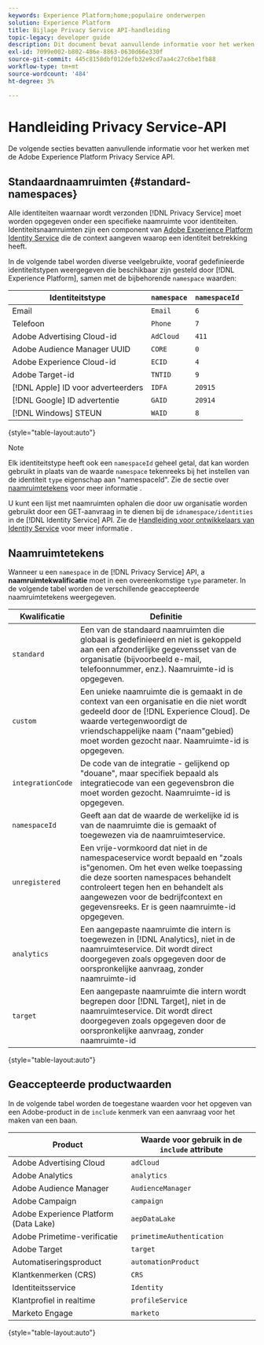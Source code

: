 ```yaml
---
keywords: Experience Platform;home;populaire onderwerpen
solution: Experience Platform
title: Bijlage Privacy Service API-handleiding
topic-legacy: developer guide
description: Dit document bevat aanvullende informatie voor het werken met de Privacy Service-API.
exl-id: 7099e002-b802-486e-8863-0630d66e330f
source-git-commit: 445c8158dbf012defb32e9cd7aa4c27c6be1fb88
workflow-type: tm+mt
source-wordcount: '484'
ht-degree: 3%

---
```


# Handleiding Privacy Service-API

De volgende secties bevatten aanvullende informatie voor het werken met de Adobe Experience Platform Privacy Service API.

## Standaardnaamruimten {#standard-namespaces}

Alle identiteiten waarnaar wordt verzonden [!DNL Privacy Service] moet worden opgegeven onder een specifieke naamruimte voor identiteiten. Identiteitsnaamruimten zijn een component van [Adobe Experience Platform Identity Service](../../identity-service/home.md) die de context aangeven waarop een identiteit betrekking heeft.

In de volgende tabel worden diverse veelgebruikte, vooraf gedefinieerde identiteitstypen weergegeven die beschikbaar zijn gesteld door [!DNL Experience Platform], samen met de bijbehorende `namespace` waarden:

| Identiteitstype | `namespace` | `namespaceId` |
| --- | --- | --- |
| Email | `Email` | `6` |
| Telefoon | `Phone` | `7` |
| Adobe Advertising Cloud-id | `AdCloud` | `411` |
| Adobe Audience Manager UUID | `CORE` | `0` |
| Adobe Experience Cloud-id | `ECID` | `4` |
| Adobe Target-id | `TNTID` | `9` |
| [!DNL Apple] ID voor adverteerders | `IDFA` | `20915` |
| [!DNL Google] ID advertentie | `GAID` | `20914` |
| [!DNL Windows] STEUN | `WAID` | `8` |

{style=&quot;table-layout:auto&quot;}

>[!NOTE]
>
>Elk identiteitstype heeft ook een `namespaceId` geheel getal, dat kan worden gebruikt in plaats van de waarde `namespace` tekenreeks bij het instellen van de identiteit `type` eigenschap aan &quot;namespaceId&quot;. Zie de sectie over [naamruimtetekens](#namespace-qualifiers) voor meer informatie .

U kunt een lijst met naamruimten ophalen die door uw organisatie worden gebruikt door een GET-aanvraag in te dienen bij de `idnamespace/identities` in de [!DNL Identity Service] API. Zie de [Handleiding voor ontwikkelaars van Identity Service](../../identity-service/api/getting-started.md) voor meer informatie .

## Naamruimtetekens

Wanneer u een `namespace` in de [!DNL Privacy Service] API, a **naamruimtekwalificatie** moet in een overeenkomstige `type` parameter. In de volgende tabel worden de verschillende geaccepteerde naamruimtetekens weergegeven.

| Kwalificatie | Definitie |
| --------- | ---------- |
| `standard` | Een van de standaard naamruimten die globaal is gedefinieerd en niet is gekoppeld aan een afzonderlijke gegevensset van de organisatie (bijvoorbeeld e-mail, telefoonnummer, enz.). Naamruimte-id is opgegeven. |
| `custom` | Een unieke naamruimte die is gemaakt in de context van een organisatie en die niet wordt gedeeld door de [!DNL Experience Cloud]. De waarde vertegenwoordigt de vriendschappelijke naam (&quot;naam&quot;gebied) moet worden gezocht naar. Naamruimte-id is opgegeven. |
| `integrationCode` | De code van de integratie - gelijkend op &quot;douane&quot;, maar specifiek bepaald als integratiecode van een gegevensbron die moet worden gezocht. Naamruimte-id is opgegeven. |
| `namespaceId` | Geeft aan dat de waarde de werkelijke id is van de naamruimte die is gemaakt of toegewezen via de naamruimteservice. |
| `unregistered` | Een vrije-vormkoord dat niet in de namespaceservice wordt bepaald en &quot;zoals is&quot;genomen. Om het even welke toepassing die deze soorten namespaces behandelt controleert tegen hen en behandelt als aangewezen voor de bedrijfcontext en gegevensreeks. Er is geen naamruimte-id opgegeven. |
| `analytics` | Een aangepaste naamruimte die intern is toegewezen in [!DNL Analytics], niet in de naamruimteservice. Dit wordt direct doorgegeven zoals opgegeven door de oorspronkelijke aanvraag, zonder naamruimte-id |
| `target` | Een aangepaste naamruimte die intern wordt begrepen door [!DNL Target], niet in de naamruimteservice. Dit wordt direct doorgegeven zoals opgegeven door de oorspronkelijke aanvraag, zonder naamruimte-id |

{style=&quot;table-layout:auto&quot;}

## Geaccepteerde productwaarden

In de volgende tabel worden de toegestane waarden voor het opgeven van een Adobe-product in de `include` kenmerk van een aanvraag voor het maken van een baan.

| Product | Waarde voor gebruik in de `include` attribute |
| --- | --- |
| Adobe Advertising Cloud | `adCloud` |
| Adobe Analytics | `analytics` |
| Adobe Audience Manager | `AudienceManager` |
| Adobe Campaign | `campaign` |
| Adobe Experience Platform (Data Lake) | `aepDataLake` |
| Adobe Primetime-verificatie | `primetimeAuthentication` |
| Adobe Target | `target` |
| Automatiseringsproduct | `automationProduct` |
| Klantkenmerken (CRS) | `CRS` |
| Identiteitsservice | `Identity` |
| Klantprofiel in realtime | `profileService` |
| Marketo Engage | `marketo` |

{style=&quot;table-layout:auto&quot;}
